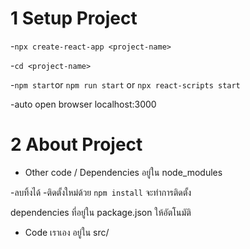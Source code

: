 # 1 Setup Project

-`npx create-react-app <project-name>`

-`cd <project-name>`

-`npm start`or `npm run start` or `npx react-scripts start`

-auto open browser localhost:3000

# 2 About Project

- Other code / Dependencies อยู่ใน node_modules

-ลบทิ้งได้
-ติดตั้งใหม่ด้วย `npm install` จะทำการติดตั้ง

dependencies ที่อยู่ใน package.json ให้อัตโนมัติ

- Code เราเอง อยู่ใน src/
